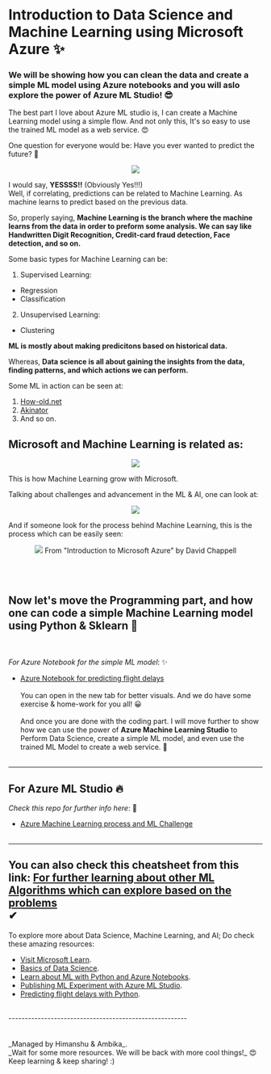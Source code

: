 # Introduction to Data Science and Machine Learning using Microsoft Azure ✨
  
### We will be showing how you can clean the data and create a simple ML model using Azure notebooks and you will aslo explore the power of Azure ML Studio! 😎   
The best part I love about Azure ML studio is, I can create a Machine Learning model using a simple flow. And not only this, It's so easy to use the trained ML model as a web service. 😍
  
One question for everyone would be: Have you ever wanted to predict the future? 🤔

<p align="center">
<img src="https://github.com/MSPImpact/AzureDays/blob/master/D4:Intro_to_Data_Science_and_Machine_Learning/Pictures_for_readme/Picture1.png">
</p>  

I would say, **YESSSS!!** (Obviously Yes!!!)  
Well, if correlating, predictions can be related to Machine Learning. As machine learns to predict based on the previous data.  
  
So, properly saying, __Machine Learning is the branch where the machine learns from the data in order to preform some analysis. We can say like Handwritten Digit Recognition, Credit-card fraud detection, Face detection, and so on.__  

Some basic types for Machine Learning can be:
1. Supervised Learning:  
  - Regression
  - Classification
2. Unsupervised Learning:
  - Clustering  
 
__ML is mostly about making predicitons based on historical data.__  

Whereas, **Data science is all about gaining the insights from the data, finding patterns, and which actions we can perform.**  

Some ML in action can be seen at:
1. [How-old.net](How-old.net)
2. [Akinator](https://en.akinator.com/)
3. And so on.  
  
## Microsoft and Machine Learning is related as:
<p align="center">
<img src="https://github.com/MSPImpact/AzureDays/blob/master/D4:Intro_to_Data_Science_and_Machine_Learning/Pictures_for_readme/Picture2.png">  
</p>
This is how Machine Learning grow with Microsoft. <br/>

Talking about challenges and advancement in the ML & AI, one can look at: 
<p align="center">
<img src="https://github.com/MSPImpact/AzureDays/blob/master/D4:Intro_to_Data_Science_and_Machine_Learning/Pictures_for_readme/Picture3.jpg"> 
</p>
And if someone look for the process behind Machine Learning, this is the process which can be easily seen:
<p align="center">
<img src="https://github.com/MSPImpact/AzureDays/blob/master/D4:Intro_to_Data_Science_and_Machine_Learning/Pictures_for_readme/Picture4.png"> 
From "Introduction to Microsoft Azure" by David Chappell
</p>
<br /><br />  

## Now let's move the Programming part, and how one can code a simple Machine Learning model using Python & Sklearn 🤟
<br /><br />
_For Azure Notebook for the simple ML model_: ✨
- [Azure Notebook for predicting flight delays](https://github.com/MSPImpact/AzureDays/blob/ef2bd150c1c02933905500c7fd79cb4e25a56c28/D4:Intro_to_Data_Science_and_Machine_Learning/Azure_notebook/Predict_Flight_Delays_by_creating_a_ML_model_in_Python.ipynb)
<br /><br />
You can open in the new tab for better visuals. And we do have some exercise & home-work for you all! 😀 <br />  <br />
And once you are done with the coding part. I will move further to show how we can use the power of **Azure Machine Learning Studio** to Perform Data Science, create a simple ML model, and even use the trained ML Model to create a web service. 🙌
<br />  <br />
-------------------------------------------------------
## For Azure ML Studio 🔥
_Check this repo for further info here_: 🎉
- [Azure Machine Learning process and ML Challenge](https://github.com/himanshubeniwal/computerscience/blob/master/Events%20and%20Hacks/Azure%20Machine%20Learning%20Challenge/Machine%20Learning%20Challenge.md)
<br /><br />
-------------------------------------------------------
You can also check this cheatsheet from this link: [For further learning about other ML Algorithms which can explore based on the problems](http://aka.ms/MLCheatSheet)<br /> ✔
-------------------------------------------------------
To explore more about Data Science, Machine Learning, and AI; Do check these amazing resources: 
- [Visit Microsoft Learn](https://docs.microsoft.com/en-us/learn/).
- [Basics of Data Science](https://docs.microsoft.com/en-us/learn/modules/intro-to-data-science-in-azure/).
- [Learn about ML with Python and Azure Notebooks](https://docs.microsoft.com/en-us/learn/paths/intro-to-ml-with-python/).
- [Publishing ML Experiment with Azure ML Studio](https://docs.microsoft.com/en-us/learn/paths/publish-experiment-with-ml-studio/).
- [Predicting flight delays with Python](https://docs.microsoft.com/en-gb/learn/modules/predict-flight-delays-with-python/).
<br />
-------------------------------------------------------
<br /><br /><br />
_Managed by Himanshu & Ambika_. <br />
_Wait for some more resources. We will be back with more cool things!_ 😍
Keep learning & keep sharing! :)
